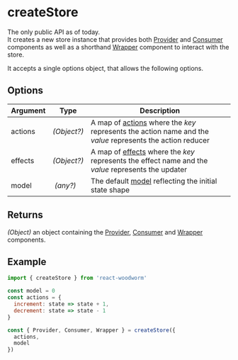# createStore

The only public API as of today.<br>
It creates a new store instance that provides both [Provider](Provider.md) and [Consumer](Consumer.md) components as well as a shorthand [Wrapper](Wrapper.md) component to interact with the store.

It accepts a single options object, that allows the following options.

## Options
| Argument | Type | Description |
| -------- | ---- | ----------- |
| actions | *(Object?)* | A map of [actions](../concepts/Actions.md) where the *key* represents the action name and the *value* represents the action reducer |
| effects | *(Object?)* | A map of [effects](../concepts/Effects.md) where the *key* represents the effect name and the *value* represents the updater |
| model | *(any?)* | The default [model](../concepts/Model.md) reflecting the initial state shape |

## Returns
*(Object)* an object containing the [Provider](Provider.md), [Consumer](Consumer.md) and [Wrapper](Wrapper.md) components. 

## Example
```javascript
import { createStore } from 'react-woodworm'

const model = 0
const actions = {
  increment: state => state + 1,
  decrement: state => state - 1
}

const { Provider, Consumer, Wrapper } = createStore({
  actions,
  model
})
```